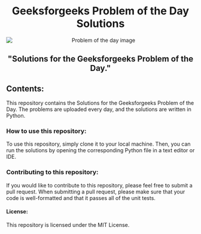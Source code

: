 <h1 align="center">
  Geeksforgeeks Problem of the Day Solutions
</h1>
<p align="center"><img src = "https://media.geeksforgeeks.org/img-practice/Problemofthedaynewcopy-1637640589.png" alt="Problem of the day image" style=" display: block;
   width: auto;
   margin: auto;"/>
</p>
<h2 align="Center">"Solutions for the Geeksforgeeks Problem of the Day."</h2>
<h2>Contents:</h2>
<p>This repository contains the Solutions for the Geeksforgeeks Problem of the Day. The problems are uploaded every day, and the solutions are written in Python.</p> 

<h3>How to use this repository:</h3>
  <p>To use this repository, simply clone it to your local machine. Then, you can run the solutions by opening the corresponding Python file in a text editor or IDE.</p>

<h3>Contributing to this repository:</h3>
<p>If you would like to contribute to this repository, please feel free to submit a pull request. When submitting a pull request, please make sure that your code is well-formatted and that it passes all of the unit tests.</p>


<h4>License:</h4>
  <p>This repository is licensed under the MIT License.</p>

